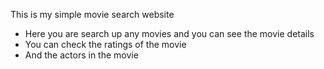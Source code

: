 This is my simple movie search website 
- Here you are search up any movies and you can see the movie details
- You can check the ratings of the movie
- And the actors in the movie 
